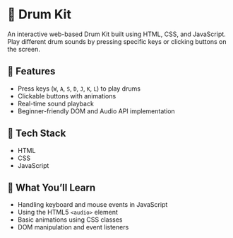 # 🥁 Drum Kit

An interactive web-based Drum Kit built using HTML, CSS, and JavaScript. Play different drum sounds by pressing specific keys or clicking buttons on the screen.

## 🚀 Features

- Press keys (`W`, `A`, `S`, `D`, `J`, `K`, `L`) to play drums
- Clickable buttons with animations
- Real-time sound playback
- Beginner-friendly DOM and Audio API implementation

## 🔧 Tech Stack

- HTML
- CSS
- JavaScript

## 🧠 What You’ll Learn

- Handling keyboard and mouse events in JavaScript
- Using the HTML5 `<audio>` element
- Basic animations using CSS classes
- DOM manipulation and event listeners

